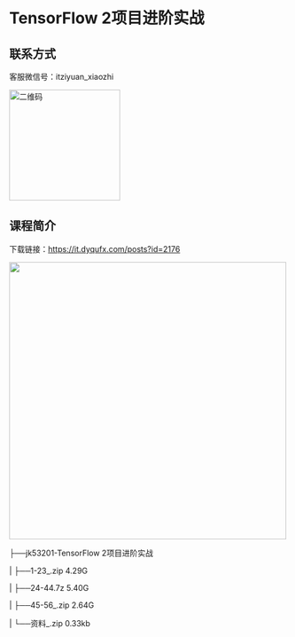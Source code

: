 # TensorFlow 2项目进阶实战  

## 联系方式

客服微信号：itziyuan_xiaozhi

<img src="https://ziyuanyun.oss-cn-guangzhou.aliyuncs.com/common/20240614073449/666b82192834a.jpg" width="200" height="200" alt="二维码">

## 课程简介

下载链接：https://it.dyqufx.com/posts?id=2176

<img src="https://ziyuanyun.oss-cn-guangzhou.aliyuncs.com/yun/20240515183715/6644905b64a24.jpg" width="500" alt="">

  ├──jk53201-TensorFlow 2项目进阶实战

 | ├──1-23_.zip 4.29G

 | ├──24-44.7z 5.40G

 | ├──45-56_.zip 2.64G

 | └──资料_.zip 0.33kb

  